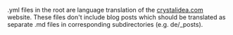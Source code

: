 .yml files in the root are language translation of the [crystalidea.com](crystalidea.com) website. These files don't include blog posts which should be translated as separate .md files in corresponding subdirectories (e.g. de/_posts).
